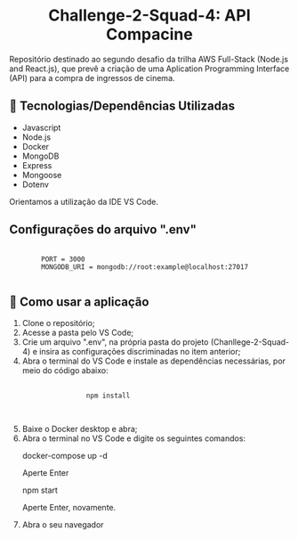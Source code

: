 <h1 align="center"> Challenge-2-Squad-4: API Compacine</h1>

<p>Repositório destinado ao segundo desafio da trilha AWS Full-Stack (Node.js and React.js), que prevê a criação de uma Aplication Programming Interface (API) para a compra de ingressos de cinema.</p>

## :rocket: Tecnologias/Dependências Utilizadas
<ul>
    <li>Javascript</li>
    <li>Node.js</li>
    <li>Docker</li>
    <li>MongoDB</li>
    <li>Express</li>
    <li>Mongoose</li>
    <li>Dotenv</li>    
</ul>
<p>Orientamos a utilização da IDE VS Code.</p>

<h2>Configurações do arquivo ".env"</h2>
<pre>
    <code>
        PORT = 3000
        MONGODB_URI = mongodb://root:example@localhost:27017    
    </code>
</pre>

## :memo: Como usar a aplicação
<ol>
    <li>Clone o repositório;</li>
    <li>Acesse a pasta pelo VS Code;</li>
    <li>Crie um arquivo ".env", na própria pasta do projeto (Chanllege-2-Squad-4) e insira as configurações discriminadas no item anterior;</li>
    <li>Abra o terminal do VS Code e instale as dependências necessárias, por meio do código abaixo:</li>
        <pre>
            <code>
                npm install
            </code>
        </pre>
    <li>Baixe o Docker desktop e abra;</li>
    <li>Abra o terminal no VS Code e digite os seguintes comandos:</li>
        <p>docker-compose up -d</p>
        <p>Aperte Enter</p>
        <p>npm start</p>
        <p>Aperte Enter, novamente.</p>
    <li>Abra o seu navegador</li>
</ol>
